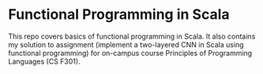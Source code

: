 # Functional Programming in Scala

This repo covers basics of functional programming in Scala. It also contains my solution to assignment (implement a two-layered CNN in Scala using functional programming) for on-campus course Principles of Programming Languages (CS F301).

